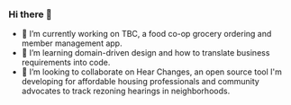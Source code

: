 ### Hi there 👋

- 🔭 I’m currently working on TBC, a food co-op grocery ordering and member management app. 
- 🌱 I’m learning domain-driven design and how to translate business requirements into code. 
- 👯 I’m looking to collaborate on Hear Changes, an open source tool I'm developing for affordable housing professionals and community advocates to track rezoning hearings in neighborhoods. 

<!--
**mfrazb/mfrazb** is a ✨ _special_ ✨ repository because its `README.md` (this file) appears on your GitHub profile.

Here are some ideas to get you started:

- 💬 Ask me about ...
- 📫 How to reach me: ...
- 😄 Pronouns: ...
- ⚡ Fun fact: ...
-->
